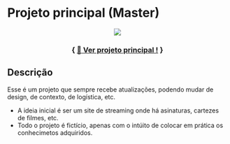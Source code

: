 # Projeto principal (Master)

<div align="center">
<img src="https://github.com/Gustavoo-Campos/master/blob/main/src/img/streaming.png">
</div>




<h3 align="center">
    
{ [🔖 Ver projeto principal !](https://gustavoo-campos.github.io/master/) }
</h3>  


 ## Descrição
 
<p>
 Esse é um projeto que sempre recebe atualizações, podendo mudar de design, de contexto, de logística, etc.
 <ul>

<li>
   A ideia inicial é ser um site de streaming onde há asinaturas, cartezes de filmes, etc.
</li>
<li>
   Todo o projeto é fictício, apenas com o intúito de colocar em prática os conhecimetos adquiridos. 
</li> 
 </ul>
 
</p> 




  
